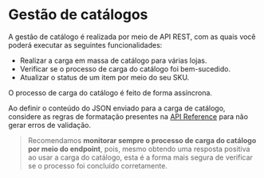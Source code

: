 # Gestão de catálogos

A gestão de catálogo é realizada por meio de API REST, com as quais você poderá executar as seguintes funcionalidades:

* Realizar a carga em massa de catálogo para várias lojas.
* Verificar se o processo de carga do catálogo foi bem-sucedido.
* Atualizar o status de um item por meio do seu SKU.

O processo de carga do catálogo é feito de forma assíncrona.

Ao definir o conteúdo do JSON enviado para a carga de catálogo, considere as regras de formatação presentes na [API Reference](/developers/es/reference/mp_delivery/_proximity_integrationcatalog/post) para não gerar erros de validação.

> Recomendamos **monitorar sempre o processo de carga do catálogo por meio do endpoint**, pois, mesmo obtendo uma resposta positiva ao usar a carga do catálogo, esta é a forma mais segura de verificar se o processo foi concluído corretamente.

